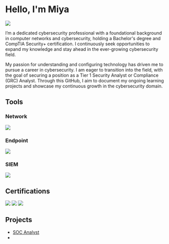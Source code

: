 # Hello, I'm Miya
<a href="www.linkedin.com/in/miya-farmer"><img src="https://img.shields.io/badge/-LinkedIn-0072b1?&style=for-the-badge&logo=linkedin&logoColor=white" /></a>

I’m a dedicated cybersecurity professional with a foundational background in computer networks and cybersecurity, holding a Bachelor's degree and CompTIA Security+ certification. I continuously seek opportunities to expand my knowledge and stay ahead in the ever-growing cybersecurity field.

My passion for understanding and configuring technology has driven me to pursue a career in cybersecurity. I am eager to transition into the field, with the goal of securing a position as a Tier 1 Security Analyst or Compliance (GRC) Analyst. Through this GitHub, I aim to document my ongoing learning projects and showcase my continuous growth in the cybersecurity domain.

## Tools

### Network
<div>
    <img src="https://img.shields.io/badge/-Wireshark-1679A7?&style=for-the-badge&logo=Wireshark&logoColor=white" />
</div>

### Endpoint
<div>
    <img src="https://img.shields.io/badge/-Microsoft_Defender_for_Endpoint-00A4EF?&style=for-the-badge&logo=Microsoft&logoColor=white" />
</div>

### SIEM
<div>
    <img src="https://img.shields.io/badge/-Splunk-000000?&style=for-the-badge&logo=Splunk&logoColor=white" />
</div>

## Certifications
<div>
<img src="https://img.shields.io/badge/-Security%2B-FF0000?&style=for-the-badge&logo=CompTIA&logoColor=white" />
<img src="https://img.shields.io/badge/-Network%2B-007ACC?&style=for-the-badge&logo=CompTIA&logoColor=white" />
<img src="https://img.shields.io/badge/-QualyGuard-007ACC?&style=for-the-badge&logo=shield&logoColor=white" />
</div>

## Projects
- <a href="https://github.com/FirewallFury/SOC-Analyst-Lab/tree/main">SOC Analyst </a> 
- 
